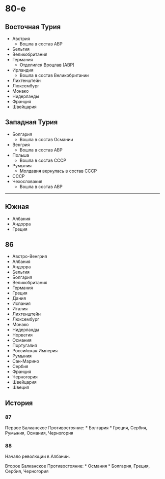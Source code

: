 # 80-е

## Восточная Турия

*   Австрия
    *   Вошла в состав АВР
*   Бельгия
*   Великобритания
*   Германия
    *   Отделился Вроцлав (АВР)
*   Ирландия
    *   Вошла в состав Великобритании
*   Лихтенштейн
*   Люксембург
*   Монако
*   Нидерланды
*   Франция
*   Швейцария

## Западная Турия

*   Болгария
    *   Вошла в состав Османии
*   Венгрия
    *   Вошла в состав АВР
*   Польша
    *   Вошла в состав СССР
*   Румыния
    *   Молдавия вернулась в состав СССР
*   СССР
*   Чехословакия
    *   Вошла в состав АВР

----


## Южная

*   Албания
*   Андорра
*   Греция

## 86

*   Австро-Венгрия
*   Албания
*   Андорра
*   Бельгия
*   Болгария
*   Великобритания
*   Германия
*   Греция
*   Дания
*   Испания
*   Италия
*   Лихтенштейн
*   Люксембург
*   Монако
*   Нидерланды
*   Норвегия
*   Османия
*   Португалия
*   Российская Империя
*   Румыния
*   Сан-Марино
*   Сербия
*   Франция
*   Черногория
*   Швейцария
*   Швеция

## История

### 87

Первое Балканское Противостояние:
    *   Болгария
    *   Греция, Сербия, Румыния, Османия, Черногория

### 88

Начало революции в Албании.

Второе Балканское Противостояние:
    *   Османия
    *   Болгария, Греция, Сербия, Черногория
